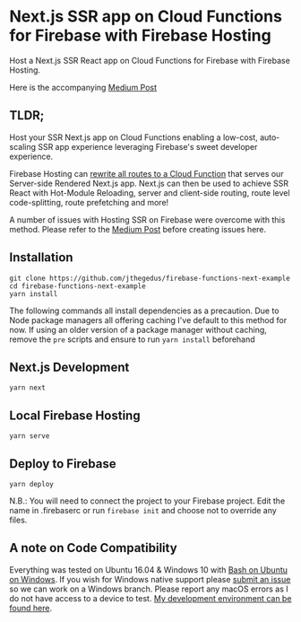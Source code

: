 # Next.js SSR app on Cloud Functions for Firebase with Firebase Hosting
Host a Next.js SSR React app on Cloud Functions for Firebase with Firebase Hosting.

Here is the accompanying [Medium Post]()

## TLDR;
Host your SSR Next.js app on Cloud Functions enabling a low-cost, auto-scaling SSR app experience leveraging Firebase's sweet developer experience.

Firebase Hosting can [rewrite all routes to a Cloud Function](https://firebase.google.com/docs/hosting/url-redirects-rewrites#section-rewrites) that serves our Server-side Rendered Next.js app. Next.js can then be used to achieve SSR React with Hot-Module Reloading, server and client-side routing, route level code-splitting, route prefetching and more!

A number of issues with Hosting SSR on Firebase were overcome with this method. Please refer to the [Medium Post]() before creating issues here.

## Installation
```
git clone https://github.com/jthegedus/firebase-functions-next-example
cd firebase-functions-next-example
yarn install
```

The following commands all install dependencies as a precaution. Due to Node package managers all offering caching I've default to this method for now. If using an older version of a package manager without caching, remove the `pre` scripts and ensure to run `yarn install` beforehand

## Next.js Development
```shell
yarn next
```

## Local Firebase Hosting
```
yarn serve
```

## Deploy to Firebase
```
yarn deploy
```
N.B.: You will need to connect the project to your Firebase project. Edit the name in .firebaserc or run `firebase init` and choose not to override any files.

## A note on Code Compatibility
Everything was tested on Ubuntu 16.04 & Windows 10 with [Bash on Ubuntu on Windows](https://msdn.microsoft.com/en-au/commandline/wsl/about). If you wish for Windows native support please [submit an issue](https://github.com/jthegedus/firebase-functions-next-example/issues/new) so we can work on a Windows branch. Please report any macOS errors as I do not have access to a device to test. [My development environment can be found here](https://github.com/jthegedus/dotfiles).
